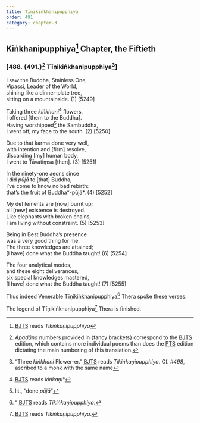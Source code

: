 ```yaml
---
title: Tīṇikiṅkhanipupphiya
order: 491
category: chapter-3
---
```


## Kiṅkhanipupphiya[^1] Chapter, the Fiftieth

### \[488. {491.}[^2] Tīṇikiṅkhanipupphiya[^3]\]

I saw the Buddha, Stainless One,  
Vipassi, Leader of the World,  
shining like a dinner-plate tree,  
sitting on a mountainside. (1) \[5249\]

Taking three *kiṅkhani*[^4] flowers,  
I offered \[them to the Buddha\].  
Having worshipped[^5] the Sambuddha,  
I went off, my face to the south. (2) \[5250\]

Due to that karma done very well,  
with intention and \[firm\] resolve,  
discarding \[my\] human body,  
I went to Tāvatiṃsa \[then\]. (3) \[5251\]

In the ninety-one aeons since  
I did *pūjā* to \[that\] Buddha,  
I’ve come to know no bad rebirth:  
that’s the fruit of Buddha*-pūjā*. (4) \[5252\]

My defilements are \[now\] burnt up;  
all \[new\] existence is destroyed.  
Like elephants with broken chains,  
I am living without constraint. (5) \[5253\]

Being in Best Buddha’s presence  
was a very good thing for me.  
The three knowledges are attained;  
\[I have\] done what the Buddha taught! (6) \[5254\]

The four analytical modes,  
and these eight deliverances,  
six special knowledges mastered,  
\[I have\] done what the Buddha taught! (7) \[5255\]

Thus indeed Venerable Tīṇikiṅkhanipupphiya[^6] Thera spoke these verses.

The legend of Tīṇikiṅkhanipupphiya[^7] Thera is finished.

[^1]: <abbr title="Buddha Jayanthi Tripitaka Series">BJTS</abbr> reads *Tikiṅkaṇipupphiya*

[^2]: *Apadāna* numbers provided in {fancy brackets} correspond to the <abbr title="Buddha Jayanthi Tripitaka Series">BJTS</abbr> edition, which contains more individual poems than does the <abbr title="Pali Text Society">PTS</abbr> edition dictating the main numbering of this translation.

[^3]: “Three *kiṅkhani* Flower-er.” <abbr title="Buddha Jayanthi Tripitaka Series">BJTS</abbr> reads *Tikiṅkaṇipupphiya*. Cf. *\#498*, ascribed to a monk with the same name

[^4]: <abbr title="Buddha Jayanthi Tripitaka Series">BJTS</abbr> reads *kiṅkaṇi°*

[^5]: lit., “done *pūjā*”

[^6]: “ <abbr title="Buddha Jayanthi Tripitaka Series">BJTS</abbr> reads *Tikiṅkaṇipupphiya*.

[^7]: <abbr title="Buddha Jayanthi Tripitaka Series">BJTS</abbr> reads *Tikiṅkaṇipupphiya*.
